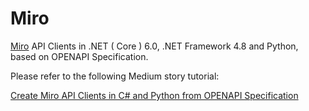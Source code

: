 # Miro

[Miro](https://www.miro.com) API Clients in .NET ( Core ) 6.0, .NET Framework 4.8 and Python, based on OPENAPI Specification.

Please refer to the following Medium story tutorial:

[Create Miro API Clients in C# and Python from OPENAPI Specification]()
